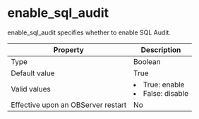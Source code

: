 enable_sql_audit
=====================================

enable_sql_audit specifies whether to enable SQL Audit.


| **Property** | **Description** |
|------------------|---------------------------------------------------------------------------------------------------------------|
| Type | Boolean |
| Default value | True |
| Valid values | <li> True: enable   <li> False: disable |
| Effective upon an OBServer restart | No |


